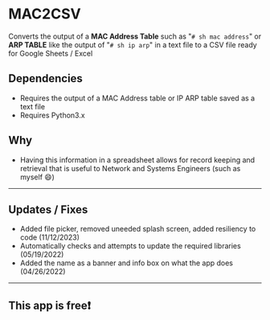 # MAC2CSV
Converts the output of a **MAC Address Table** such as "```# sh mac address```" or **ARP TABLE** like the output of "```# sh ip arp```" in a text file to a CSV file ready for Google Sheets / Excel
## Dependencies
* Requires the output of a MAC Address table or IP ARP table saved as a text file
* Requires Python3.x
## Why
* Having this information in a spreadsheet allows for record keeping and retrieval that is useful to Network and Systems Engineers (such as myself 😄)
----
## Updates / Fixes
* Added file picker, removed uneeded splash screen, added resiliency to code (11/12/2023)
* Automatically checks and attempts to update the required libraries (05/19/2022)
* Added the name as a banner and info box on what the app does (04/26/2022)

---
## This app is free❗
